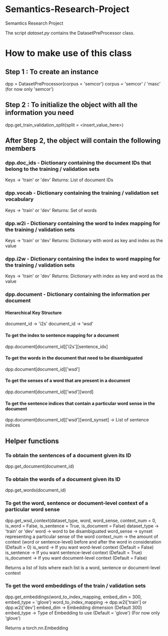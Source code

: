 # Semantics-Research-Project
Semantics Research Project

The script *dataset.py* contains the DatasetPreProcessor class.

# How to make use of this class

## Step 1 : To create an instance
dpp = DatasetPreProcessor(corpus = 'semcor')
corpus = 'semcor' / 'masc' (for now only 'semcor')

## Step 2 : To initialize the object with all the information you need
dpp.get_train_validation_split(split = <insert_value_here>)

## After Step 2, the object will contain the following members
### dpp.doc_ids - Dictionary containing the document IDs that belong to the training / validation sets
Keys -> 'train' or 'dev'
Returns: List of document IDs

### dpp.vocab - Dictionary containing the training / validation set vocabulary
Keys -> 'train' or 'dev'
Returns: Set of words

### dpp.w2i - Dictionary containing the word to index mapping for the training / validation sets
Keys -> 'train' or 'dev'
Returns: Dictionary with word as key and index as the value

### dpp.i2w - Dictionary containing the index to word mapping for the training / validation sets
Keys -> 'train' or 'dev'
Returns: Dictionary with index as key and word as the value

### dpp.document - Dictionary containing the information per document
#### Hierarchical Key Structure
document_id -> 'i2s'
document_id -> 'wsd'

#### To get the index to sentence mapping for a document
dpp.document[document_id]['i2s'][sentence_idx]

#### To get the words in the document that need to be disambiguated
dpp.document[document_id]['wsd']

#### To get the senses of a word that are present in a document
dpp.document[document_id]['wsd'][word]

#### To get the sentence indices that contain a particular word sense in the document
dpp.document[document_id]['wsd'][word_synset] -> List of sentence indices

## Helper functions
### To obtain the sentences of a document given its ID
dpp.get_document(document_id)

### To obtain the words of a document given its ID
dpp.get_words(document_id)

### To get the word, sentence or document-level context of a particular word sense
dpp.get_wsd_context(dataset_type, word, word_sense, context_num = 0, is_word = False, is_sentence = True, is_document = False)
dataset_type -> 'train' or 'dev'
word -> word to be disambiguated
word_sense -> synset representing a particular sense of the word
context_num -> the amount of context (word or sentence-level) before and after the word in consideration
(Default = 0)
is_word -> If you want word-level context
(Default = False)
is_sentence -> If you want sentence-level context
(Default = True)
is_document -> If you want document-level context
(Default = False)

Returns a list of lists where each list is a word, sentence or document-level context

### To get the word embeddings of the train / validation sets
dpp.get_embeddings(word_to_index_mapping, embed_dim = 300, embed_type = 'glove')
word_to_index_mapping -> dpp.w2i['train'] or dpp.w2i['dev']
embed_dim -> Embedding dimension (Default 300)
embed_type -> Type of Embedding to use (Default = 'glove') (For now only 'glove')

Returns a torch.nn.Embedding
